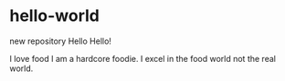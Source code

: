# hello-world
new repository 
Hello Hello! 

I love food I am a hardcore foodie.
I excel in the food world not the real world.
